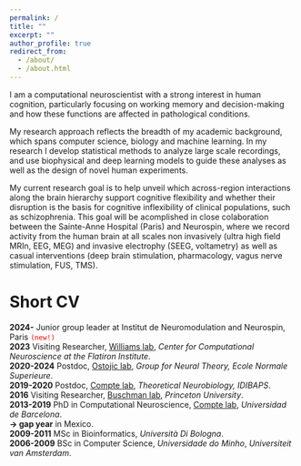 ```yaml
---
permalink: /
title: ""
excerpt: ""
author_profile: true
redirect_from: 
  - /about/
  - /about.html
---
```



I am a computational neuroscientist with a strong interest in human cognition, particularly focusing on working memory and decision-making and how these functions are affected in pathological conditions.  

My research approach reflects the breadth of my academic background, which spans computer science, biology and machine learning. In my research I develop statistical methods to analyze large scale recordings, and use biophysical and deep learning models to guide these analyses as well as the design of novel human experiments.  

My current research goal is to help unveil which across-region interactions along the brain hierarchy support cognitive flexibility and whether their disruption is the basis for cognitive inflexibility of clinical populations, such as schizophrenia. This goal will be acomplished in close colaboration between the Sainte-Anne Hospital (Paris) and Neurospin, where we record activity from the human brain at all scales non invasively (ultra high field MRIn, EEG, MEG) and invasive electrophy (SEEG, voltametry) as well as casual interventions (deep brain stimulation, pharmacology, vagus nerve stimulation, FUS, TMS).

Short CV
======
**2024-** Junior group leader at Institut de Neuromodulation and Neurospin, Paris <code style="color : red">(new!)</code>  
**2023** Visiting Researcher, [Williams lab](http://neurostatslab.org/), *Center for Computational Neuroscience at the Flatiron Institute.*  
**2020-2024** Postdoc, [Ostojic lab](https://lnc2.dec.ens.fr/en/member/655/srdjan-ostojic), *Group for Neural Theory, Ecole Normale Superieure*.  
**2019-2020** Postdoc, [Compte lab](https://braincircuitsbehavior.org/people), *Theoretical Neurobiology, IDIBAPS*.  
**2016** Visiting Researcher, [Buschman lab](https://www.timbuschman.com/), *Princeton University*.  
**2013-2019** PhD in Computational Neuroscience, [Compte lab](https://braincircuitsbehavior.org/people), *Universidad de Barcelona*.  
**&#8594; gap year** in Mexico.  
**2009-2011** MSc in Bioinformatics, *Università Di Bologna*.  
**2006-2009** BSc in Computer Science, *Universidade do Minho*, *Universiteit van Amsterdam*.  

